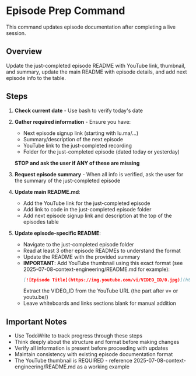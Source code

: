 # Episode Prep Command

This command updates episode documentation after completing a live session.

## Overview
Update the just-completed episode README with YouTube link, thumbnail, and summary, update the main README with episode details, and add next episode info to the table.

## Steps

1. **Check current date** - Use bash to verify today's date
2. **Gather required information** - Ensure you have:
   - Next episode signup link (starting with lu.ma/...)
   - Summary/description of the next episode
   - YouTube link to the just-completed recording
   - Folder for the just-completed episode (dated today or yesterday)
   
   **STOP and ask the user if ANY of these are missing**

3. **Request episode summary** - When all info is verified, ask the user for the summary of the just-completed episode

4. **Update main README.md**:
   - Add the YouTube link for the just-completed episode
   - Add link to code in the just-completed episode folder
   - Add next episode signup link and description at the top of the episodes table

5. **Update episode-specific README**:
   - Navigate to the just-completed episode folder
   - Read at least 3 other episode READMEs to understand the format
   - Update the README with the provided summary
   - **IMPORTANT**: Add YouTube thumbnail using this exact format (see 2025-07-08-context-engineering/README.md for example):
     ```markdown
     [![Episode Title](https://img.youtube.com/vi/VIDEO_ID/0.jpg)](https://www.youtube.com/watch?v=VIDEO_ID)
     ```
     Extract the VIDEO_ID from the YouTube URL (the part after v= or youtu.be/)
   - Leave whiteboards and links sections blank for manual addition

## Important Notes
- Use TodoWrite to track progress through these steps
- Think deeply about the structure and format before making changes
- Verify all information is present before proceeding with updates
- Maintain consistency with existing episode documentation format
- The YouTube thumbnail is REQUIRED - reference 2025-07-08-context-engineering/README.md as a working example